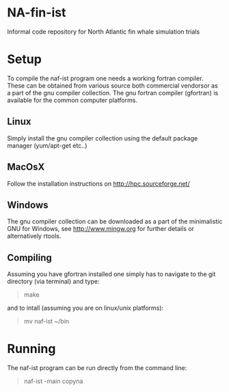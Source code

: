 # NA-fin-ist
Informal code repository for North Atlantic fin whale simulation trials

# Setup 

To compile the naf-ist program one needs a working fortran compiler. These can be obtained from various source both commercial vendorsor as a part of the gnu compiler collection. The gnu fortran compiler (gfortran) is available for the common computer 
platforms. 

## Linux

Simply install the gnu compiler collection using the default package manager (yum/apt-get etc..)

## MacOsX

Follow the installation instructions on http://hpc.sourceforge.net/

## Windows

The gnu compiler collection can be downloaded as a part of the minimalistic GNU for Windows, see http://www.mingw.org for further details or alternatively rtools.

## Compiling

Assuming you have gfortran installed one simply has to navigate to the git directory (via terminal) and type:

> make

and to intall (assuming you are on linux/unix platforms):

> mv naf-ist ~/bin

# Running 

The naf-ist program can be run directly from the command line:

> naf-ist -main copyna 

